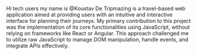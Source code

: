Hi tech users my name is @Koustav De
Tripmazing is a travel-based web application aimed at providing users with an intuitive and interactive interface for planning their journeys. My primary contribution to this project was the implementation of its core functionalities using JavaScript, without relying on frameworks like React or Angular. This approach challenged me to utilize raw JavaScript to manage DOM manipulation, handle events, and integrate APIs effectively.
